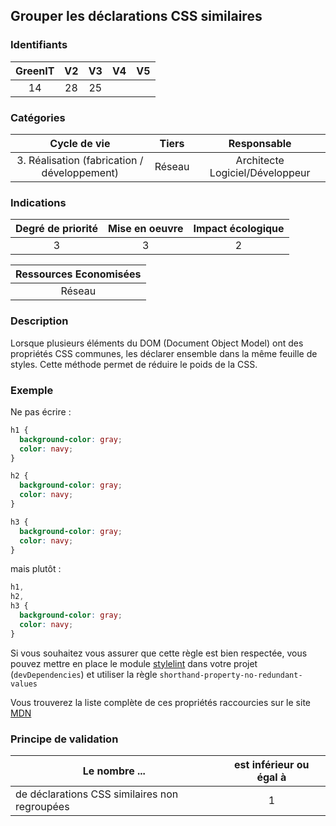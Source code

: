 ## Grouper les déclarations CSS similaires

### Identifiants

| GreenIT | V2  | V3  | V4  | V5  |
| :-----: | :-: | :-: | :-: | :-: |
|   14    | 28  | 25  |     |     |

### Catégories

|                 Cycle de vie                 | Tiers  |           Responsable           |
| :------------------------------------------: | :----: | :-----------------------------: |
| 3. Réalisation (fabrication / développement) | Réseau | Architecte Logiciel/Développeur |

### Indications

| Degré de priorité | Mise en oeuvre | Impact écologique |
| :---------------: | :------------: | :---------------: |
|         3         |       3        |         2         |

| Ressources Economisées |
| :--------------------: |
|         Réseau         |

### Description

Lorsque plusieurs éléments du DOM (Document Object Model) ont des propriétés CSS communes,
les déclarer ensemble dans la même feuille de styles. Cette méthode permet de réduire le poids de la CSS.

### Exemple

Ne pas écrire :

```css
h1 {
  background-color: gray;
  color: navy;
}

h2 {
  background-color: gray;
  color: navy;
}

h3 {
  background-color: gray;
  color: navy;
}
```

mais plutôt :

```css
h1,
h2,
h3 {
  background-color: gray;
  color: navy;
}
```

Si vous souhaitez vous assurer que cette règle est bien respectée, vous pouvez mettre en place le module [stylelint](https://stylelint.io/)
dans votre projet (`devDependencies`) et utiliser la règle `shorthand-property-no-redundant-values`

Vous trouverez la liste complète de ces propriétés raccourcies sur le site [MDN](https://developer.mozilla.org/fr/docs/Web/CSS/Propri%C3%A9t%C3%A9s_raccourcies)

### Principe de validation

| Le nombre ...                                 | est inférieur ou égal à |
| --------------------------------------------- | :---------------------: |
| de déclarations CSS similaires non regroupées |            1            |
